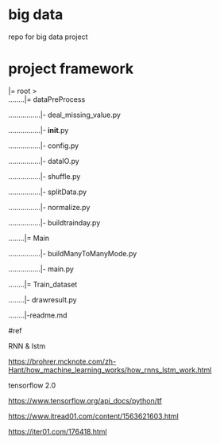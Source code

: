 # big data
repo for big data project

# project framework
|= root >  
........|= dataPreProcess

................|- deal_missing_value.py

................|- __init__.py  

................|- config.py 

................|- dataIO.py  

................|- shuffle.py  

................|- splitData.py  

................|- normalize.py

................|- buildtrainday.py

........|= Main

................|- buildManyToManyMode.py

................|- main.py

........|= Train_dataset


........|- drawresult.py


........|-readme.md 

#ref

RNN & lstm

https://brohrer.mcknote.com/zh-Hant/how_machine_learning_works/how_rnns_lstm_work.html


tensorflow 2.0 

https://www.tensorflow.org/api_docs/python/tf

https://www.itread01.com/content/1563621603.html

https://iter01.com/176418.html



